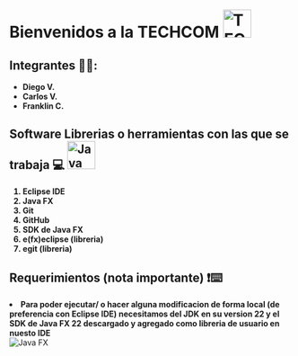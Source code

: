 <h1><b>Bienvenidos a la TECHCOM  </b><img src="https://github.com/user-attachments/assets/0f46b5a5-010d-40fb-8b48-7ac536d0850d" alt="TECHCOM" width="50" height="50">
</h1>
 <h2><b>Integrantes 🧑‍💻:</b></h2>
 <ul>
  <b>
  <li>Diego V.</li>
  <li>Carlos V.</li>
  <li>Franklin C.</li></b>
 </ul>
 <h2><b>Software Librerias o herramientas con las que se trabaja 💻</b> <img src="https://upload.wikimedia.org/wikipedia/en/c/cc/JavaFX_Logo.png" alt="Java FX" width="50" height="50">
</h2>
 <ol> 
           <b>
           <li>Eclipse IDE</li>
           <li>Java FX</li>
           <li>Git</li>
           <li>GitHub</li>
           <li>SDK de Java FX</li>
           <li>e(fx)eclipse (libreria)</li>
           <li>egit (libreria)</li></b>
 </ol>
<b><h2>Requerimientos (nota importante) ❗⌨️</h2>
<li>Para poder ejecutar/ o hacer alguna modificacion de forma local (de preferencia con Eclipse IDE) necesitamos del JDK en su version 22 y el SDK de Java FX 22 descargado y agregado como libreria de usuario en nuesto IDE</li>
</b>
<img src="https://miro.medium.com/v2/resize:fit:540/1*nNTk-j2uaKhxyj3GXsYNdg.png" alt="Java FX">
